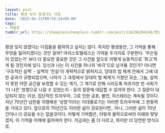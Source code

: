 ```yaml
---
layout: post
title: 평생 잊지 않겠다는 다짐
date: '2015-04-13T09:59:34+09:00'
tags:
- 세월호
tumblr_url: https://sheeplesssheepless.tumblr.com/post/116296204248/평생-잊지-않겠다는-다짐들을-폄하하고-싶지는-않다-하지만-평생동안-그-기억을-통해
---
```

평생 잊지 않겠다는 다짐들을 폄하하고 싶지는 않다. 하지만 평생동안, 그 기억을 통해 무엇을 짊어지겠다는 것인 걸까? 아리스토텔레스는 기억을 두가지로 구분한다. ‘무슨일이 있었는가’ 보다 더 중요한 중요한 것은 그 사건을 앞으로 어떻게 능동적으로 ‘회고’하게 될 것인지에 있다. 당신과 나는 이 사건을 하나의&nbsp;‘비극'으로 남겨둘 것인가? 아니면 ‘구조적인 실책’ - 실책의&nbsp;‘진실'이 개략적으로 밝혀지고, 당대의 법 체계 안에서 그에 대한 공과가 규명되었으며, 나아가 그 과정에서 당대의 법 체계가 가졌던 모순, 그늘, 살피지 못한 어떤 공간을 보정할 수 있는 계기, 그 계기로 인해 시리도록 아프지만 한 사회가 ‘더 나은’ 방향으로 나갈 수 있었는지 - 등의 질문에 대답할 수 있어야 한다. 그 질문이 대답되지 않는 이상, 집단적인 트라우마, 그로 인한 공포, 불안, 히스테리는 계속될 것이다. 지난 70년간 남한을 지탱해온&nbsp;‘성장'이라는 이데올로기는 이러한 트라우마에 그 원동력을 기대고 있다. 앞으로의 70년간도 이러한 삶이 강요된다면,. 아니, 그러한 삶이 70년간이나 더 강요될 수는 없을것이다. 어떻게 기억함은, 이렇게 몰락으로써의 미래와 맞닿겠지. 이 기억을 어깨에 짊어져야 한다. 지금과는 좀 더 다르고, 하지만 더 당연한 방식으로.&nbsp;

